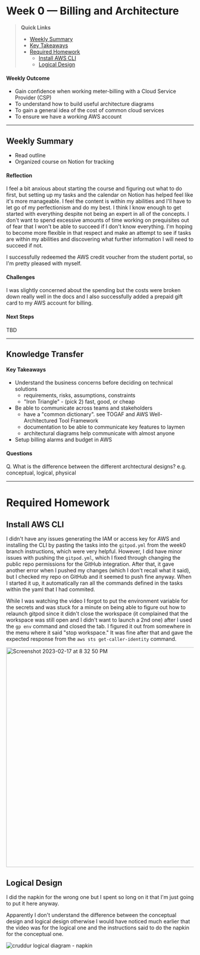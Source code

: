 # Week 0 — Billing and Architecture

>__Quick Links__
> - [Weekly Summary](#weekly-summary)
> - [Key Takeaways](#key-takeaways)
> - [Required Homework](#required-homework)
>    - [Install AWS CLI](#install-aws-cli)
>    - [Logical Design](#logical-design)

#### Weekly Outcome
- Gain confidence when working meter-billing with a Cloud Service Provider (CSP)
- To understand how to build useful architecture diagrams
- To gain a general idea of the cost of common cloud services
- To ensure we have a working AWS account

---

## Weekly Summary
<!--Summary Journal Entry-->
- Read outline
- Organized course on Notion for tracking

#### Reflection
<!--Thoughts/Feelings so far.-->
I feel a bit anxious about starting the course and figuring out what to do first, but setting up my tasks and the calendar on Notion has helped feel like it's more manageable. I feel the content is within my abilities and I'll have to let go of my perfectionism and do my best. I think I know enough to get started with everything despite not being an expert in all of the concepts. 
I don't want to spend excessive amounts of time working on prequisites out of fear that I won't be able to succeed if I don't know everything. I'm hoping to become more flexible in that respect and make an attempt to see if tasks are within my abilities and discovering what further information I will need to succeed if not. 

I successfully redeemed the AWS credit voucher from the student portal, so I'm pretty pleased with myself. 

#### Challenges
<!-- Challenges you've had this week in completing your tasks. How you might solve them or what you did to solve them. -->
I was slightly concerned about the spending but the costs were broken down really well in the docs and I also successfully added a prepaid gift card to my AWS account for billing.


#### Next Steps
TBD

---
## Knowledge Transfer

#### Key Takeaways
<!-- Key takeaways for this week -->
- Understand the business concerns before deciding on technical solutions
   - requirements, risks, assumptions, constraints
   - "Iron Triangle" - (pick 2) fast, good, or cheap
- Be able to communicate across teams and stakeholders
   - have a "common dictionary". see TOGAF and AWS Well-Architectured Tool Framework
   - documentation to be able to communicate key features to laymen
   - architectural diagrams help communicate with almost anyone  
- Setup billing alarms and budget in AWS

#### Questions
<!-- Questions on the materials or concepts with their answers, if available.-->
Q. What is the difference between the different archtectural designs? e.g. conceptual, logical, physical

---

# Required Homework 

## Install AWS CLI

I didn't have any issues generating the IAM or access key for AWS and installing the CLI by pasting the tasks into the `gitpod.yml` from the week0 branch instructions, which were very helpful. However, I did have minor issues with pushing the `gitpod.yml`, which I fixed through changing the public repo permissions for the GitHub integration. After that, it gave another error when I pushed my changes (which I don't recall what it said), but I checked my repo on GitHub and it seemed to push fine anyway. When I started it up, it automatically ran all the commands defined in the tasks within the yaml that I had commited.

While I was watching the video I forgot to put the environment variable for the secrets and was stuck for a minute on being able to figure out how to relaunch gitpod since it didn't close the workspace (it complained that the workspace was still open and I didn't want to launch a 2nd one) after I used the `gp env` command and closed the tab. I figured it out from somewhere in the menu where it said "stop workspace." It was fine after that and gave the expected response from the `aws sts get-caller-identity` command. 

<img width="590" alt="Screenshot 2023-02-17 at 8 32 50 PM" src="https://user-images.githubusercontent.com/22087300/219834854-ea7bb764-ea27-4414-bced-c6bb59f2b92a.png">


## Logical Design
I did the napkin for the wrong one but I spent so long on it that I'm just going to put it here anyway. 

Apparently I don't understand the difference between the conceptual design and logical design otherwise I would have noticed much earlier that the video was for the logical one and the instructions said to do the napkin for the conceptual one. 

![cruddur logical diagram - napkin](/journal/assets/cruddur_logical_diagram-napkin.jpg)

